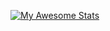[![My Awesome Stats](https://awesome-github-stats.azurewebsites.net/user-stats/sahilpatil9763?cardType=github&theme=github-dark)](https://git.io/awesome-stats-card)
